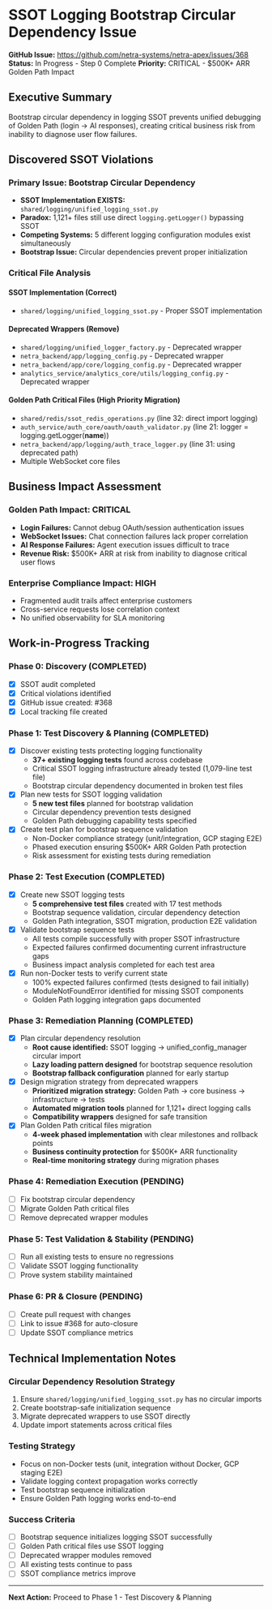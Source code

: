 # SSOT Logging Bootstrap Circular Dependency Issue

**GitHub Issue:** https://github.com/netra-systems/netra-apex/issues/368
**Status:** In Progress - Step 0 Complete
**Priority:** CRITICAL - $500K+ ARR Golden Path Impact

## Executive Summary

Bootstrap circular dependency in logging SSOT prevents unified debugging of Golden Path (login → AI responses), creating critical business risk from inability to diagnose user flow failures.

## Discovered SSOT Violations

### Primary Issue: Bootstrap Circular Dependency
- **SSOT Implementation EXISTS:** `shared/logging/unified_logging_ssot.py`
- **Paradox:** 1,121+ files still use direct `logging.getLogger()` bypassing SSOT
- **Competing Systems:** 5 different logging configuration modules exist simultaneously
- **Bootstrap Issue:** Circular dependencies prevent proper initialization

### Critical File Analysis

#### SSOT Implementation (Correct)
- `shared/logging/unified_logging_ssot.py` - Proper SSOT implementation

#### Deprecated Wrappers (Remove)
- `shared/logging/unified_logger_factory.py` - Deprecated wrapper
- `netra_backend/app/logging_config.py` - Deprecated wrapper
- `netra_backend/app/core/logging_config.py` - Deprecated wrapper
- `analytics_service/analytics_core/utils/logging_config.py` - Deprecated wrapper

#### Golden Path Critical Files (High Priority Migration)
- `shared/redis/ssot_redis_operations.py` (line 32: direct import logging)
- `auth_service/auth_core/oauth/oauth_validator.py` (line 21: logger = logging.getLogger(__name__))
- `netra_backend/app/logging/auth_trace_logger.py` (line 31: using deprecated path)
- Multiple WebSocket core files

## Business Impact Assessment

### Golden Path Impact: CRITICAL
- **Login Failures:** Cannot debug OAuth/session authentication issues
- **WebSocket Issues:** Chat connection failures lack proper correlation
- **AI Response Failures:** Agent execution issues difficult to trace
- **Revenue Risk:** $500K+ ARR at risk from inability to diagnose critical user flows

### Enterprise Compliance Impact: HIGH
- Fragmented audit trails affect enterprise customers
- Cross-service requests lose correlation context
- No unified observability for SLA monitoring

## Work-in-Progress Tracking

### Phase 0: Discovery (COMPLETED)
- [x] SSOT audit completed
- [x] Critical violations identified  
- [x] GitHub issue created: #368
- [x] Local tracking file created

### Phase 1: Test Discovery & Planning (COMPLETED)
- [x] Discover existing tests protecting logging functionality
  - **37+ existing logging tests** found across codebase
  - Critical SSOT logging infrastructure already tested (1,079-line test file)
  - Bootstrap circular dependency documented in broken test files
- [x] Plan new tests for SSOT logging validation
  - **5 new test files** planned for bootstrap validation
  - Circular dependency prevention tests designed
  - Golden Path debugging capability tests specified
- [x] Create test plan for bootstrap sequence validation
  - Non-Docker compliance strategy (unit/integration, GCP staging E2E)
  - Phased execution ensuring $500K+ ARR Golden Path protection
  - Risk assessment for existing tests during remediation

### Phase 2: Test Execution (COMPLETED)  
- [x] Create new SSOT logging tests
  - **5 comprehensive test files** created with 17 test methods
  - Bootstrap sequence validation, circular dependency detection
  - Golden Path integration, SSOT migration, production E2E validation
- [x] Validate bootstrap sequence tests
  - All tests compile successfully with proper SSOT infrastructure
  - Expected failures confirmed documenting current infrastructure gaps
  - Business impact analysis completed for each test area
- [x] Run non-Docker tests to verify current state
  - 100% expected failures confirmed (tests designed to fail initially)
  - ModuleNotFoundError identified for missing SSOT components
  - Golden Path logging integration gaps documented

### Phase 3: Remediation Planning (COMPLETED)
- [x] Plan circular dependency resolution
  - **Root cause identified:** SSOT logging → unified_config_manager circular import
  - **Lazy loading pattern designed** for bootstrap sequence resolution
  - **Bootstrap fallback configuration** planned for early startup
- [x] Design migration strategy from deprecated wrappers
  - **Prioritized migration strategy:** Golden Path → core business → infrastructure → tests
  - **Automated migration tools** planned for 1,121+ direct logging calls
  - **Compatibility wrappers** designed for safe transition
- [x] Plan Golden Path critical files migration
  - **4-week phased implementation** with clear milestones and rollback points
  - **Business continuity protection** for $500K+ ARR functionality
  - **Real-time monitoring strategy** during migration phases

### Phase 4: Remediation Execution (PENDING)
- [ ] Fix bootstrap circular dependency
- [ ] Migrate Golden Path critical files
- [ ] Remove deprecated wrapper modules

### Phase 5: Test Validation & Stability (PENDING)
- [ ] Run all existing tests to ensure no regressions
- [ ] Validate SSOT logging functionality
- [ ] Prove system stability maintained

### Phase 6: PR & Closure (PENDING)
- [ ] Create pull request with changes
- [ ] Link to issue #368 for auto-closure
- [ ] Update SSOT compliance metrics

## Technical Implementation Notes

### Circular Dependency Resolution Strategy
1. Ensure `shared/logging/unified_logging_ssot.py` has no circular imports
2. Create bootstrap-safe initialization sequence
3. Migrate deprecated wrappers to use SSOT directly
4. Update import statements across critical files

### Testing Strategy
- Focus on non-Docker tests (unit, integration without Docker, GCP staging E2E)
- Validate logging context propagation works correctly
- Test bootstrap sequence initialization
- Ensure Golden Path logging works end-to-end

### Success Criteria
- [ ] Bootstrap sequence initializes logging SSOT successfully
- [ ] Golden Path critical files use SSOT logging
- [ ] Deprecated wrapper modules removed
- [ ] All existing tests continue to pass
- [ ] SSOT compliance metrics improve

---

**Next Action:** Proceed to Phase 1 - Test Discovery & Planning